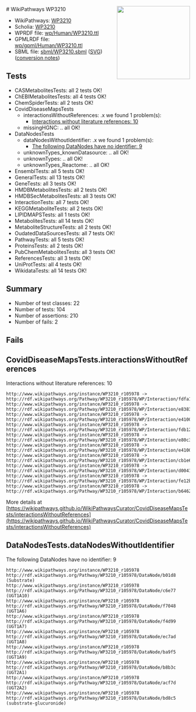 <img style="float: right; width: 200px" src="../logo.png" />
# WikiPathways WP3210

* WikiPathways: [WP3210](https://identifiers.org/wikipathways:WP3210)
* Scholia: [WP3210](https://scholia.toolforge.org/wikipathways/WP3210)
* WPRDF file: [wp/Human/WP3210.ttl](../wp/Human/WP3210.ttl)
* GPMLRDF file: [wp/gpml/Human/WP3210.ttl](../wp/gpml/Human/WP3210.ttl)
* SBML file: [sbml/WP3210.sbml](../sbml/WP3210.sbml) ([SVG](../sbml/WP3210.svg)) ([conversion notes](../sbml/WP3210.txt))

## Tests
* CASMetabolitesTests: all 2 tests OK!
* ChEBIMetabolitesTests: all 4 tests OK!
* ChemSpiderTests: all 2 tests OK!
* CovidDiseaseMapsTests
    * interactionsWithoutReferences: .x we found 1 problem(s):
        * [Interactions without literature references: 10](#9701cce1)
    * missingHGNC: .. all OK!
* DataNodesTests
    * dataNodesWithoutIdentifier: .x we found 1 problem(s):
        * [The following DataNodes have no identifier: 9](#d2d32fa8)
    * unknownTypes_knownDatasource: .. all OK!
    * unknownTypes: .. all OK!
    * unknownTypes_Reactome: .. all OK!
* EnsemblTests: all 5 tests OK!
* GeneralTests: all 13 tests OK!
* GeneTests: all 3 tests OK!
* HMDBMetabolitesTests: all 2 tests OK!
* HMDBSecMetabolitesTests: all 3 tests OK!
* InteractionTests: all 7 tests OK!
* KEGGMetaboliteTests: all 2 tests OK!
* LIPIDMAPSTests: all 1 tests OK!
* MetabolitesTests: all 14 tests OK!
* MetaboliteStructureTests: all 2 tests OK!
* OudatedDataSourcesTests: all 7 tests OK!
* PathwayTests: all 5 tests OK!
* ProteinsTests: all 2 tests OK!
* PubChemMetabolitesTests: all 3 tests OK!
* ReferencesTests: all 3 tests OK!
* UniProtTests: all 4 tests OK!
* WikidataTests: all 14 tests OK!


## Summary

* Number of test classes: 22
* Number of tests: 104
* Number of assertions: 210
* Number of fails: 2

## Fails

<a name="9701cce1" />

## CovidDiseaseMapsTests.interactionsWithoutReferences

Interactions without literature references: 10
```
http://www.wikipathways.org/instance/WP3210_r105978 -> http://rdf.wikipathways.org/Pathway/WP3210_r105978/WP/Interaction/fdfa1
http://www.wikipathways.org/instance/WP3210_r105978 -> http://rdf.wikipathways.org/Pathway/WP3210_r105978/WP/Interaction/e8383
http://www.wikipathways.org/instance/WP3210_r105978 -> http://rdf.wikipathways.org/Pathway/WP3210_r105978/WP/Interaction/e4100_2
http://www.wikipathways.org/instance/WP3210_r105978 -> http://rdf.wikipathways.org/Pathway/WP3210_r105978/WP/Interaction/fdb12
http://www.wikipathways.org/instance/WP3210_r105978 -> http://rdf.wikipathways.org/Pathway/WP3210_r105978/WP/Interaction/e80c3
http://www.wikipathways.org/instance/WP3210_r105978 -> http://rdf.wikipathways.org/Pathway/WP3210_r105978/WP/Interaction/e4100_1
http://www.wikipathways.org/instance/WP3210_r105978 -> http://rdf.wikipathways.org/Pathway/WP3210_r105978/WP/Interaction/cb1e6
http://www.wikipathways.org/instance/WP3210_r105978 -> http://rdf.wikipathways.org/Pathway/WP3210_r105978/WP/Interaction/d0041
http://www.wikipathways.org/instance/WP3210_r105978 -> http://rdf.wikipathways.org/Pathway/WP3210_r105978/WP/Interaction/fe12b
http://www.wikipathways.org/instance/WP3210_r105978 -> http://rdf.wikipathways.org/Pathway/WP3210_r105978/WP/Interaction/b6462
```

More details at [https://wikipathways.github.io/WikiPathwaysCurator/CovidDiseaseMapsTests/interactionsWithoutReferences](https://wikipathways.github.io/WikiPathwaysCurator/CovidDiseaseMapsTests/interactionsWithoutReferences)

<a name="d2d32fa8" />

## DataNodesTests.dataNodesWithoutIdentifier

The following DataNodes have no identifier: 9
```
http://www.wikipathways.org/instance/WP3210_r105978 http://rdf.wikipathways.org/Pathway/WP3210_r105978/DataNode/b01d8 (Substrate)
http://www.wikipathways.org/instance/WP3210_r105978 http://rdf.wikipathways.org/Pathway/WP3210_r105978/DataNode/c6e77 (UGT1A10)
http://www.wikipathways.org/instance/WP3210_r105978 http://rdf.wikipathways.org/Pathway/WP3210_r105978/DataNode/f7048 (UGT1A6)
http://www.wikipathways.org/instance/WP3210_r105978 http://rdf.wikipathways.org/Pathway/WP3210_r105978/DataNode/f4d99 (UGT1A7)
http://www.wikipathways.org/instance/WP3210_r105978 http://rdf.wikipathways.org/Pathway/WP3210_r105978/DataNode/ec7ad (UGT1A8)
http://www.wikipathways.org/instance/WP3210_r105978 http://rdf.wikipathways.org/Pathway/WP3210_r105978/DataNode/ba9f5 (UGT1A9)
http://www.wikipathways.org/instance/WP3210_r105978 http://rdf.wikipathways.org/Pathway/WP3210_r105978/DataNode/b8b3c (UGT2A1)
http://www.wikipathways.org/instance/WP3210_r105978 http://rdf.wikipathways.org/Pathway/WP3210_r105978/DataNode/acf7d (UGT2A2)
http://www.wikipathways.org/instance/WP3210_r105978 http://rdf.wikipathways.org/Pathway/WP3210_r105978/DataNode/bd8c5 (substrate-glucuronide)
```

